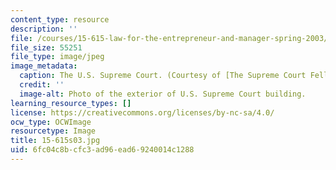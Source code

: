 ```yaml
---
content_type: resource
description: ''
file: /courses/15-615-law-for-the-entrepreneur-and-manager-spring-2003/6fc04c8bcfc3ad96ead69240014c1288_15-615s03.jpg
file_size: 55251
file_type: image/jpeg
image_metadata:
  caption: The U.S. Supreme Court. (Courtesy of [The Supreme Court Fellows Program](http://www.supremecourt.gov/fellows/default.aspx).)
  credit: ''
  image-alt: Photo of the exterior of U.S. Supreme Court building.
learning_resource_types: []
license: https://creativecommons.org/licenses/by-nc-sa/4.0/
ocw_type: OCWImage
resourcetype: Image
title: 15-615s03.jpg
uid: 6fc04c8b-cfc3-ad96-ead6-9240014c1288
---
```

